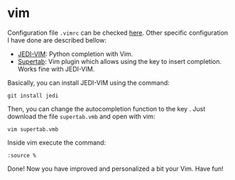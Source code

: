 # vim

Configuration file `.vimrc` can be checked [here](https://github.com/eijynagai/dotfiles). Other specific configuration I have done are described bellow:

- [JEDI-VIM](https://github.com/davidhalter/jedi-vim/blob/master/doc/jedi-vim.txt): Python completion with Vim. 
- [Supertab](https://github.com/ervandew/supertab): Vim plugin which allows using the key <tab> to insert completion. Works fine with JEDI-VIM.

Basically, you can install JEDI-VIM using the command:

```
git install jedi
```

Then, you can change the autocompletion function to the key <tab>. Just download the file `supertab.vmb` and open with vim:
```
vim supertab.vmb
```
Inside vim execute the command:
```
:source %
```
Done! Now you have improved and personalized a bit your Vim. Have fun!

